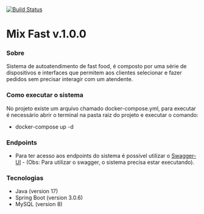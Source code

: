 [![Build Status]( https://travis-ci.com/mcapucho/mix-fast.svg?branch=develop)](https://travis-ci.com/mcapucho/mix-fast )

# Mix Fast v.1.0.0

### Sobre

Sistema de autoatendimento de fast food, é composto por uma série de dispositivos e interfaces que permitem aos clientes
selecionar e fazer pedidos sem precisar interagir com um atendente.

### Como executar o sistema

No projeto existe um arquivo chamado docker-compose.yml, para executar é necessário abrir o terminal na
pasta raiz do projeto e executar o comando:
- docker-compose up -d

### Endpoints

- Para ter acesso aos endpoints do sistema é possível utilizar o
[Swagger-UI](http://localhost:9080/swagger-ui/index.html) - (Obs: Para utilizar o swagger, o sistema precisa estar
executando).

### Tecnologias

- Java (version 17)
- Spring Boot (version 3.0.6)
- MySQL (version 8)